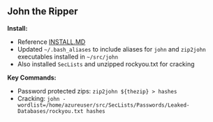 ## John the Ripper

**Install:**
* Reference [INSTALL.MD](https://github.com/openwall/john/blob/bleeding-jumbo/doc/INSTALL-UBUNTU)
* Updated `~/.bash_aliases` to include aliases for `john` and `zip2john` executables installed in `~/src/john`
* Also installed `SecLists` and unzipped rockyou.txt for cracking

**Key Commands:**
* Password protected zips: `zip2john ${thezip} > hashes`
* Cracking: `john -wordlist=/home/azureuser/src/SecLists/Passwords/Leaked-Databases/rockyou.txt hashes`